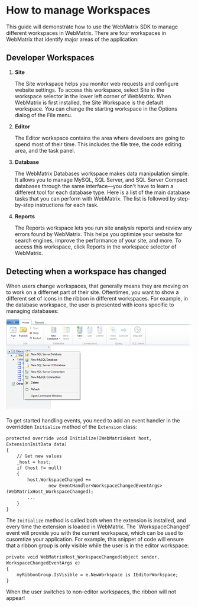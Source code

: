 <properties linkid="dev-nodejs-how-to-blob-storage" urldisplayname="Blob Service" headerexpose="" pagetitle="How to Use the Blob Service from Node.js" metakeywords="Azure unstructured data Node.js, Azure unstructured storage Node.js, Azure blob Node.js, Azure blob storage Node.js" footerexpose="" metadescription="Learn how to use the Windows Azure blob service to upload, download, list, and delete blob content from your Node.js application." umbraconavihide="0" disquscomments="1"></properties>

# How to manage Workspaces

This guide will demonstrate how to use the WebMatrix SDK to manage different workspaces in WebMatrix.   There are four workspaces in WebMatrix that identify major areas of the application:


## Developer Workspaces

1. **Site**
	
	The Site workspace helps you monitor web requests and configure website settings. To access this workspace, select Site in the workspace selector in the lower left corner of WebMatrix. When WebMatrix is first installed, the Site Workspace is the default workspace. You can change the starting workspace in the Options dialog of the File menu.

2. **Editor**

	The Editor workspace contains the area where develoers are going to spend most of their time.  This includes the file tree, the code editing area, and the task panel.  

3. **Database**
	
	The WebMatrix Databases workspace makes data manipulation simple. It allows you to manage MySQL, SQL Server, and SQL Server Compact databases through the same interface—you don't have to learn a different tool for each database type. Here is a list of the main database tasks that you can perform with WebMatrix. The list is followed by step-by-step instructions for each task.

4. **Reports**
	
	The Reports workspace lets you run site analysis reports and review any errors found by WebMatrix. This helps you optimize your website for search engines, improve the performance of your site, and more. To access this workspace, click Reports in the workspace selector of WebMatrix.



## Detecting when a workspace has changed

When users change workspaces, that generally means they are moving on to work on a differnet part of their site.  Oftentimes, you want to show a different set of icons in the ribbon in different workspaces.  For example, in the database workspace, the user is presented with icons specific to managing databases:

![the database workspace](../media/database-ribbon.png)

To get started handling events, you need to add an event handler in the overridden `Initialize` method of the `Extension` class:


	protected override void Initialize(IWebMatrixHost host, ExtensionInitData data)
	{
		// Get new values
		_host = host;
		if (host != null)
		{
			host.WorkspaceChanged += 
					new EventHandler<WorkspaceChangedEventArgs>(WebMatrixHost_WorkspaceChanged);
			...                       
		}
	}


The `Initialize` method is called both when the extension is installed, and every time the extension is loaded in WebMatrix.  The `WorkspaceChanged' event will provide you with the current workspace, which can be used to cusomtize your application.  For example, this snippet of code will ensure that a ribbon group is only visible while the user is in the editor workspace:


	private void WebMatrixHost_WorkspaceChanged(object sender, WorkspaceChangedEventArgs e)
	{
		myRibbonGroup.IsVisible = e.NewWorkspace is IEditorWorkspace;
	}


When the user switches to non-editor workspaces, the ribbon will not appear!



